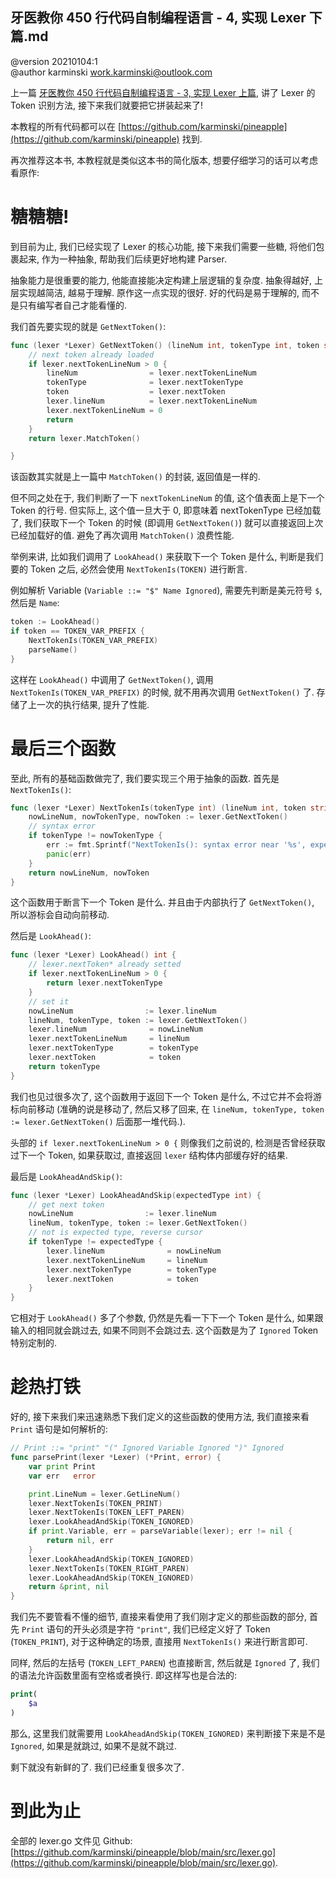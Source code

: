 牙医教你 450 行代码自制编程语言 - 4, 实现 Lexer 下篇.md
----------------------------------------------------

@version    20210104:1  
@author     karminski <work.karminski@outlook.com>


上一篇  [牙医教你 450 行代码自制编程语言 - 3, 实现 Lexer 上篇](https://zhuanlan.zhihu.com/p/341840788), 讲了 Lexer 的 Token 识别方法, 接下来我们就要把它拼装起来了!

本教程的所有代码都可以在 [https://github.com/karminski/pineapple](https://github.com/karminski/pineapple) 找到.  


再次推荐这本书, 本教程就是类似这本书的简化版本, 想要仔细学习的话可以考虑看原作:  


# 糖糖糖!

到目前为止, 我们已经实现了 Lexer 的核心功能, 接下来我们需要一些糖, 将他们包裹起来, 作为一种抽象, 帮助我们后续更好地构建 Parser.  

抽象能力是很重要的能力, 他能直接能决定构建上层逻辑的复杂度. 抽象得越好, 上层实现越简洁, 越易于理解. 原作这一点实现的很好. 好的代码是易于理解的, 而不是只有编写者自己才能看懂的.  

我们首先要实现的就是 ```GetNextToken()```:   

```go
func (lexer *Lexer) GetNextToken() (lineNum int, tokenType int, token string) {
    // next token already loaded
    if lexer.nextTokenLineNum > 0 {
        lineNum                = lexer.nextTokenLineNum
        tokenType              = lexer.nextTokenType
        token                  = lexer.nextToken
        lexer.lineNum          = lexer.nextTokenLineNum
        lexer.nextTokenLineNum = 0
        return
    }
    return lexer.MatchToken()

}
```

该函数其实就是上一篇中 ```MatchToken()``` 的封装, 返回值是一样的.   

但不同之处在于, 我们判断了一下 ```nextTokenLineNum``` 的值, 这个值表面上是下一个 Token 的行号. 但实际上, 这个值一旦大于 0, 即意味着 nextTokenType 已经加载了, 我们获取下一个 Token 的时候 (即调用 ```GetNextToken()```) 就可以直接返回上次已经加载好的值. 避免了再次调用 ```MatchToken()``` 浪费性能.  

举例来讲, 比如我们调用了 ```LookAhead()``` 来获取下一个 Token 是什么, 判断是我们要的 Token 之后, 必然会使用 ```NextTokenIs(TOKEN)``` 进行断言.  

例如解析 Variable (```Variable ::= "$" Name Ignored```), 需要先判断是美元符号 ```$```, 然后是 ```Name```:  

```go
token := LookAhead()
if token == TOKEN_VAR_PREFIX {
    NextTokenIs(TOKEN_VAR_PREFIX)
    parseName()
}
```

这样在 ```LookAhead()``` 中调用了 ```GetNextToken()```, 调用 ```NextTokenIs(TOKEN_VAR_PREFIX)``` 的时候, 就不用再次调用 ```GetNextToken()``` 了. 存储了上一次的执行结果, 提升了性能.  


# 最后三个函数  

至此, 所有的基础函数做完了, 我们要实现三个用于抽象的函数. 首先是 ```NextTokenIs()```:  

```go
func (lexer *Lexer) NextTokenIs(tokenType int) (lineNum int, token string) {
    nowLineNum, nowTokenType, nowToken := lexer.GetNextToken()
    // syntax error
    if tokenType != nowTokenType {
        err := fmt.Sprintf("NextTokenIs(): syntax error near '%s', expected token: {%s} but got {%s}.", tokenNameMap[nowTokenType], tokenNameMap[tokenType], tokenNameMap[nowTokenType]) 
        panic(err)
    }
    return nowLineNum, nowToken
}
```

这个函数用于断言下一个 Token 是什么. 并且由于内部执行了 ```GetNextToken()```, 所以游标会自动向前移动.  

然后是 ```LookAhead()```:  

```go
func (lexer *Lexer) LookAhead() int {
    // lexer.nextToken* already setted
    if lexer.nextTokenLineNum > 0 {
        return lexer.nextTokenType
    }
    // set it
    nowLineNum                := lexer.lineNum
    lineNum, tokenType, token := lexer.GetNextToken()
    lexer.lineNum              = nowLineNum
    lexer.nextTokenLineNum     = lineNum
    lexer.nextTokenType        = tokenType
    lexer.nextToken            = token
    return tokenType
}
```

我们也见过很多次了, 这个函数用于返回下一个 Token 是什么, 不过它并不会将游标向前移动 (准确的说是移动了, 然后又移了回来, 在 ```lineNum, tokenType, token := lexer.GetNextToken()``` 后面那一堆代码.).  

头部的 ```if lexer.nextTokenLineNum > 0 {``` 则像我们之前说的, 检测是否曾经获取过下一个 Token, 如果获取过, 直接返回 ```lexer``` 结构体内部缓存好的结果.  

最后是 ```LookAheadAndSkip()```:  

```go
func (lexer *Lexer) LookAheadAndSkip(expectedType int) {
    // get next token
    nowLineNum                := lexer.lineNum
    lineNum, tokenType, token := lexer.GetNextToken()
    // not is expected type, reverse cursor
    if tokenType != expectedType {
        lexer.lineNum              = nowLineNum
        lexer.nextTokenLineNum     = lineNum
        lexer.nextTokenType        = tokenType
        lexer.nextToken            = token
    }
}
```

它相对于 ```LookAhead()``` 多了个参数, 仍然是先看一下下一个 Token 是什么, 如果跟输入的相同就会跳过去, 如果不同则不会跳过去. 这个函数是为了 ```Ignored``` Token 特别定制的.   


# 趁热打铁

好的, 接下来我们来迅速熟悉下我们定义的这些函数的使用方法, 我们直接来看 ```Print``` 语句是如何解析的:  

```go
// Print ::= "print" "(" Ignored Variable Ignored ")" Ignored
func parsePrint(lexer *Lexer) (*Print, error) {
    var print Print 
    var err   error

    print.LineNum = lexer.GetLineNum()
    lexer.NextTokenIs(TOKEN_PRINT)
    lexer.NextTokenIs(TOKEN_LEFT_PAREN)
    lexer.LookAheadAndSkip(TOKEN_IGNORED)
    if print.Variable, err = parseVariable(lexer); err != nil {
        return nil, err
    }
    lexer.LookAheadAndSkip(TOKEN_IGNORED)
    lexer.NextTokenIs(TOKEN_RIGHT_PAREN)
    lexer.LookAheadAndSkip(TOKEN_IGNORED)
    return &print, nil
}
```

我们先不要管看不懂的细节, 直接来看使用了我们刚才定义的那些函数的部分, 首先 ```Print``` 语句的开头必须是字符 ```"print"```, 我们已经定义好了 Token (```TOKEN_PRINT```), 对于这种确定的场景, 直接用 ```NextTokenIs()``` 来进行断言即可.  

同样, 然后的左括号 (```TOKEN_LEFT_PAREN```) 也直接断言, 然后就是 ```Ignored``` 了, 我们的语法允许函数里面有空格或者换行. 即这样写也是合法的:  

```php
print(
    $a
)
```

那么, 这里我们就需要用 ```LookAheadAndSkip(TOKEN_IGNORED)``` 来判断接下来是不是 ```Ignored```, 如果是就跳过, 如果不是就不跳过.  

剩下就没有新鲜的了. 我们已经重复很多次了.  

# 到此为止 

全部的 lexer.go 文件见 Github: [https://github.com/karminski/pineapple/blob/main/src/lexer.go](https://github.com/karminski/pineapple/blob/main/src/lexer.go).    


